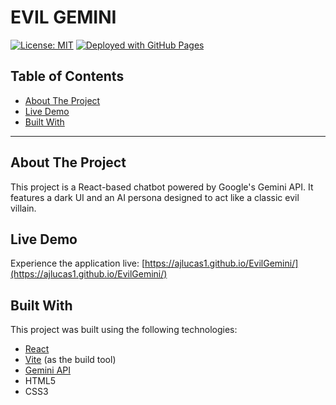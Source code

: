 # EVIL GEMINI

[![License: MIT](https://img.shields.io/badge/License-MIT-yellow.svg)](https://opensource.org/licenses/MIT)
[![Deployed with GitHub Pages](https://img.shields.io/badge/Deployed_on-GitHub_Pages-blue?style=flat&logo=github)](https://ajlucas1.github.io/crypto-tracker-2025/)

## Table of Contents
- [About The Project](#about-the-project)
- [Live Demo](#live-demo)
- [Built With](#built-with)
---

## About The Project

This project is a React-based chatbot powered by Google's Gemini API. It features a dark UI and an AI persona designed to act like a classic evil villain.

## Live Demo

Experience the application live: [https://ajlucas1.github.io/EvilGemini/](https://ajlucas1.github.io/EvilGemini/)

## Built With

This project was built using the following technologies:
* [React](https://react.dev/)
* [Vite](https://vitejs.dev/) (as the build tool)
* [Gemini API](https://ai.google.dev/gemini-api/docs/api-key) 
* HTML5
* CSS3
